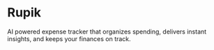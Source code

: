 # Rupik
AI powered expense tracker that organizes spending, delivers instant insights, and keeps your finances on track.
